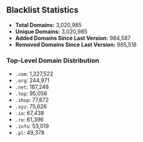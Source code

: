 ## Blacklist Statistics

- **Total Domains:** 3,020,985
- **Unique Domains:** 3,020,985
- **Added Domains Since Last Version:** 984,587
- **Removed Domains Since Last Version:** 985,518

### Top-Level Domain Distribution

-  `.com`: 1,327,522
-  `.org`: 244,971
-  `.net`: 187,248
-  `.top`: 95,056
-  `.shop`: 77,672
-  `.xyz`: 75,626
-  `.io`: 67,438
-  `.ru`: 61,396
-  `.info`: 53,019
-  `.pl`: 49,378

